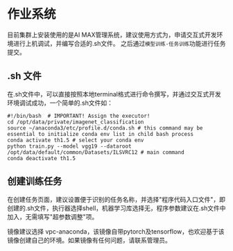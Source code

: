 # 作业系统

目前集群上安装使用的是AI MAX管理系统，建议使用方式为，申请交互式开发环境进行上机调试，并编写合适的.sh文件。
之后通过`模型训练-任务训练`功能进行任务提交。


## .sh 文件
在.sh文件中，可以直接按照本地terminal格式进行命令撰写，并通过交互式开发环境调试成功，一个简单的.sh文件如：
```shell
#!/bin/bash  # IMPORTANT! Assign the executor!
cd /opt/data/private/imagenet_classification
source ~/anaconda3/etc/profile.d/conda.sh # this command may be essential to initialize conda env list in child bash process
conda activate th1.5 # select your conda env
python train.py --model vgg19 --dataroot /opt/data/default/common/Datasets/ILSVRC12 # main command
conda deactivate th1.5
```

## 创建训练任务
在创建任务页面，建议设置便于识别的任务名称，并选择"程序代码入口文件"，即创建的.sh文件，执行器选择shell，机器学习库选择无，程序参数建议在.sh文件中加入，无需填写"超参数调整"项。

镜像建议选择 vpc-anaconda，该镜像自带pytorch及tensorflow，也欢迎基于该镜像创建自己的环境。如果镜像有任何问题，请联系管理员。
